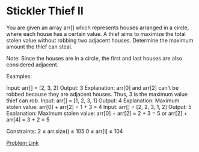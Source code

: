 # Stickler Thief II

You are given an array arr[] which represents houses arranged in a circle, where each house has a certain value. A thief aims to maximize the total stolen value without robbing two adjacent houses.
Determine the maximum amount the thief can steal.

Note: Since the houses are in a circle, the first and last houses are also considered adjacent.

Examples:

Input: arr[] = [2, 3, 2]
Output: 3
Explanation: arr[0] and arr[2] can't be robbed because they are adjacent houses. Thus, 3 is the maximum value thief can rob.
Input: arr[] = [1, 2, 3, 1]
Output: 4
Explanation: Maximum stolen value: arr[0] + arr[2] = 1 + 3 = 4
Input: arr[] = [2, 2, 3, 1, 2]
Output: 5
Explanation: Maximum stolen value: arr[0] + arr[2] = 2 + 3 = 5 or arr[2] + arr[4] = 3 + 2 = 5

Constraints:
2 ≤ arr.size() ≤ 105
0 ≤ arr[i] ≤ 104


[Problem Link](https://www.geeksforgeeks.org/problems/house-robber-ii/1)